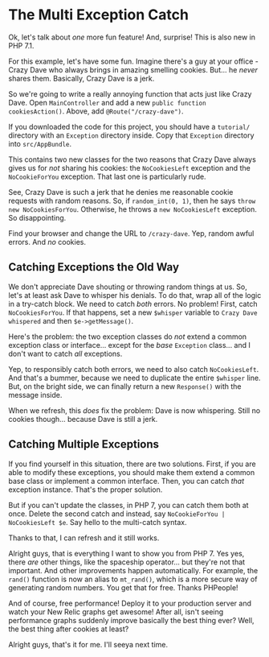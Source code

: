 # The Multi Exception Catch

Ok, let's talk about *one* more fun feature! And, surprise! This is also new in PHP
7.1.

For this example, let's have some fun. Imagine there's a guy at your office - Crazy
Dave who always brings in amazing smelling cookies. But... he *never* shares them.
Basically, Crazy Dave is a jerk.

So we're going to write a really annoying function that acts just like Crazy Dave.
Open `MainController` and add a new `public function cookiesAction()`. Above, add
`@Route("/crazy-dave")`.

If you downloaded the code for this project, you should have a `tutorial/` directory
with an `Exception` directory inside. Copy that `Exception` directory into `src/AppBundle`.

This contains two new classes for the two reasons that Crazy Dave always gives us
for *not* sharing his cookies: the `NoCookiesLeft` exception and the `NoCookieForYou`
exception. That last one is particularly rude.

See, Crazy Dave is such a jerk that he denies me reasonable cookie requests with
random reasons. So, if `random_int(0, 1)`, then he says `throw new NoCookiesForYou`.
Otherwise, he throws a `new NoCookiesLeft` exception. So disappointing.

Find your browser and change the URL to `/crazy-dave`. Yep, random awful errors.
And *no* cookies.

## Catching Exceptions the Old Way

We don't appreciate Dave shouting or throwing random things at us. So, let's at least
ask Dave to whisper his denials. To do that, wrap all of the logic in a try-catch
block. We need to catch *both* errors. No problem! First, catch `NoCookiesForYou`.
If that happens, set a new `$whisper` variable to `Crazy Dave whispered` and then
`$e->getMessage()`.

Here's the problem: the two exception classes do *not* extend a common exception
class or interface... except for the *base* `Exception` class... and I don't want
to catch *all* exceptions.

Yep, to responsibly catch both errors, we need to also catch `NoCookiesLeft`. And
that's a bummer, because we need to duplicate the entire `$whisper` line. But, on
the bright side, we can finally return a new `Response()` with the message inside.

When we refresh, this *does* fix the problem: Dave is now whispering. Still no cookies
though... because Dave is still a jerk.

## Catching Multiple Exceptions

If you find yourself in this situation, there are two solutions. First, if you are
able to modify these exceptions, you should make them extend a common base class
or implement a common interface. Then, you can catch *that* exception instance.
That's the proper solution.

But if you can't update the classes, in PHP 7, you can catch them both at once. Delete
the second catch and instead, say `NoCookieForYou | NoCookiesLeft $e`. Say hello
to the multi-catch syntax.

Thanks to that, I can refresh and it still works.

Alright guys, that is everything I want to show you from PHP 7. Yes yes, there *are*
other things, like the spaceship operator... but they're not that important. And
other improvements happen automatically. For example, the `rand()` function is now
an alias to `mt_rand()`, which is a more secure way of generating random numbers.
You get that for free. Thanks PHPeople!

And of course, free performance! Deploy it to your production server and watch your
New Relic graphs get awesome! After all, isn't seeing performance graphs suddenly
improve basically the best thing ever? Well, the best thing after cookies at least?

Alright guys, that's it for me. I'll seeya next time.
